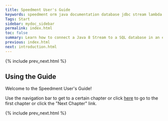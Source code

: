 ```yaml
---
title: Speedment User's Guide
keywords: speedment orm java documentation database jdbc stream lambda
Tags: Start
sidebar: mydoc_sidebar
permalink: index.html
toc: false
summary: Learn how to connect a Java 8 Stream to a SQL database in an extremely efficient manner.
previous: index.html
next: introduction.html
---
```


{% include prev_next.html %}

## Using the Guide

Welcome to the Speedment User's Guide!

Use the navigation bar to get to a certain chapter or click [here](introduction.html) to go to the first chapter or click the "Next Chapter" link.



{% include prev_next.html %}
